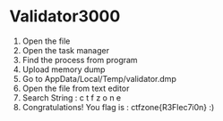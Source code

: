 #  Validator3000
1. Open the file
2. Open the task manager 
3. Find the process from program 
4. Upload memory dump
5. Go to AppData/Local/Temp/validator.dmp
6. Open the file from text editor
7. Search String : c t f z o n e 
8. Congratulations! You flag is : ctfzone{R3Flec7i0n} :)
